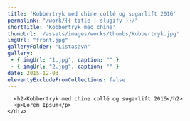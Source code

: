 ```yaml
---
title: 'Kobbertryk med chine collé og sugarlift 2016'
permalink: "/work/{{ title | slugify }}/"
shortTitle: 'Kobbertryk med chine'
thumbUrl: '/assets/images/works/thumbs/Kobbertryk.jpg'
imgUrl: "front.jpg"
galleryFolder: "Listasavn"
gallery:
 - { imgUrl: "1.jpg", caption: "" }
 - { imgUrl: "2.jpg", caption: "" }
date: 2015-12-03
eleventyExcludeFromCollections: false
---
```



      <h2>Kobbertryk med chine collé og sugarlift 2016</h2>
      <p>Lorem Ipsum</p>
    </div>
  </div>
</div>